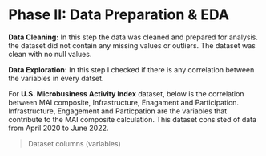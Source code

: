 # Phase II: Data Preparation & EDA

**Data Cleaning:** In this step the data was cleaned and prepared for analysis. the dataset did not contain any missing values or outliers. The dataset was clean with no null values.

**Data Exploration:** In this step I checked if there is any correlation between the variables in every datset.

For **U.S. Microbusiness Activity Index** dataset, below is the correlation between MAI composite, Infrastructure, Enagament and Participation. Infrastructure, Engagement and Particpation are the variables that contribute to the MAI composite calculation. This dataset consisted of data from April 2020 to June 2022.
> Dataset columns (variables)
> 

